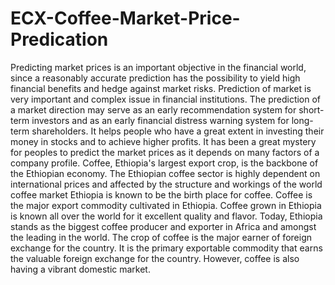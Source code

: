 # ECX-Coffee-Market-Price-Predication
Predicting market prices is an important objective in the financial world, since a reasonably accurate prediction has the possibility to yield high financial benefits and hedge against market risks. 
Prediction of market is very important and complex issue in financial institutions.
The prediction of a market direction may serve as an early recommendation system for short-term investors and as an early financial distress warning system for long-term shareholders. 
It helps people who have a great extent in investing their money in stocks and to achieve higher profits. 
It has been a great mystery for peoples to predict the market prices as it depends on many factors of a company profile.
Coffee, Ethiopia's largest export crop, is the backbone of the Ethiopian economy. 
The Ethiopian coffee sector is highly dependent on international prices and affected by the structure and workings of the world coffee market
Ethiopia is known to be the birth place for coffee. Coffee is the major export commodity cultivated in Ethiopia. 
Coffee grown in Ethiopia is known all over the world for it excellent quality and flavor. Today, Ethiopia stands as the biggest coffee producer and exporter in Africa and amongst the leading in the world.
The crop of coffee is the major earner of foreign exchange for the country. It is the primary exportable commodity that earns the valuable foreign exchange for the country. However, coffee is also having a vibrant domestic market.
